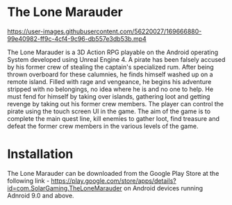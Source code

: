 # The Lone Marauder


https://user-images.githubusercontent.com/56220027/169666880-99e40982-ff9c-4cf4-9c96-db557e3db53b.mp4


The Lone Marauder is a 3D Action RPG playable on the Android operating System developed using Unreal Engine 4. A pirate has been falsely accused by his former crew of stealing the captain's specialized rum. After being thrown overboard for these calumnies, he finds himself washed up on a remote island. Filled with rage and vengeance, he begins his adventure stripped with no belongings, no idea where he is and no one to help. He must fend for himself by taking over islands, gathering loot and getting revenge by taking out his former crew members.
The player can control the pirate using the touch screen UI in the game. The aim of the game is to complete the main quest line, kill enemies to gather loot, find treasure and defeat the former crew members in the various levels of the game.

# Installation

The Lone Marauder can be downloaded from the Google Play Store at the following link - https://play.google.com/store/apps/details?id=com.SolarGaming.TheLoneMarauder on Android devices running Adnroid 9.0 and above.







